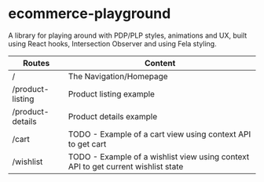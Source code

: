 # ecommerce-playground

A library for playing around with PDP/PLP styles, animations and UX, built using React hooks, Intersection Observer and using Fela styling.

| Routes                    | Content                                                                                                                                                                                          |
| ------------------------- | ------------------------------------------------------------------------------------------------------------------------------------------------------------------------------------------------ |
| /                         | The Navigation/Homepage                                                                         
| /product-listing                 | Product listing example
| /product-details                 | Product details example
| /cart                | TODO - Example of a cart view using context API to get cart
| /wishlist                | TODO - Example of a wishlist view using context API to get current wishlist state

